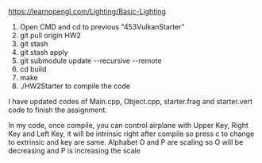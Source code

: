 https://learnopengl.com/Lighting/Basic-Lighting

1. Open CMD and cd to previous "453VulkanStarter" 
2. git pull origin HW2
3. git stash
4. git stash apply
5. git submodule update --recursive --remote
6. cd build
7. make
8. ./HW2Starter 
to compile the code

I have updated codes of Main.cpp, Object.cpp, starter.frag and starter.vert code to finish the assignment.

In my code, once compile, you can control airplane with Upper Key, Right Key and Left Key, it will be intrinsic right after compile so press c to change to extrinsic and key are same. 
Alphabet O and P are scaling so O will be decreasing and P is increasing the scale

